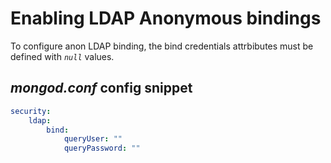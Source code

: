 # Enabling LDAP Anonymous bindings

To configure anon LDAP binding, the bind credentials attrbibutes must be defined with _`null`_ values.

## _mongod.conf_ config snippet

```yaml
security:
    ldap:
        bind:
            queryUser: ""
            queryPassword: ""
```
